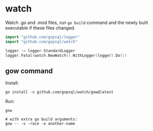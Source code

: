 # watch

Watch .go and .mod files, run `go build` command and the newly built executable
if these files changed.

```go
import "github.com/gopsql/logger"
import "github.com/gopsql/watch"

logger := logger.StandardLogger
logger.Fatal(watch.NewWatch().WithLogger(logger).Do())
```

## gow command

Install:

```
go install -v github.com/gopsql/watch/gow@latest
```

Run:

```
gow

# with extra go build arguments:
gow -- -v -race -o another-name
```
